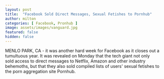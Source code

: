 ```yaml
---
layout: post
title:  "Facebook Sold Direct Messages, Sexual Fetishes to Pornhub"
author: milton
categories: [ Facebook, Pronhub ]
image: assets/images/vanguard.jpg
featured: false
hidden: false
---
```


MENLO PARK, CA - it was another hard week for Facebook as it closes out a tumultuous year. It was revealed on Monday that the tech giant not only sold access to direct messages to Netflix, Amazon and other industry behemoths, but that they also sold compiled lists of users' sexual fetishes to the porn aggregation site Pornhub.